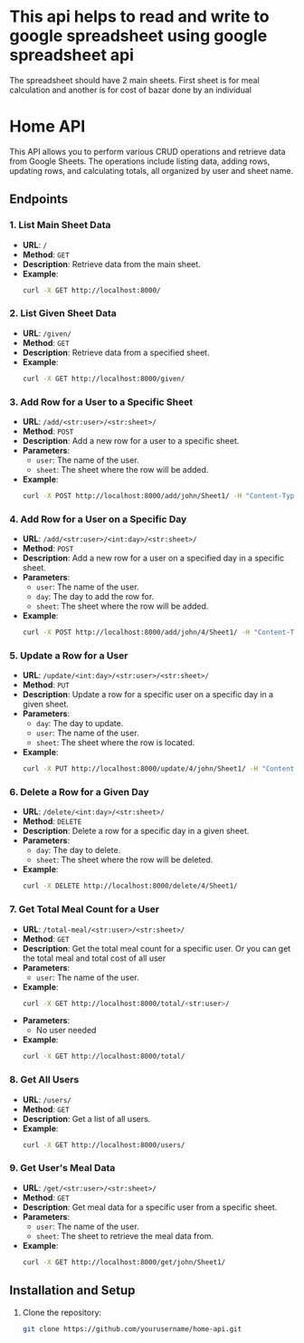 # This api helps to read and write to google spreadsheet using google spreadsheet api

The spreadsheet should have 2 main sheets. First sheet is for meal calculation and another is for cost of bazar done by an individual

# Home API

This API allows you to perform various CRUD operations and retrieve data from Google Sheets. The operations include listing data, adding rows, updating rows, and calculating totals, all organized by user and sheet name.

## Endpoints

### 1. **List Main Sheet Data**

- **URL**: `/`
- **Method**: `GET`
- **Description**: Retrieve data from the main sheet.
- **Example**:
  ```bash
  curl -X GET http://localhost:8000/
  ```

### 2. **List Given Sheet Data**

- **URL**: `/given/`
- **Method**: `GET`
- **Description**: Retrieve data from a specified sheet.
- **Example**:
  ```bash
  curl -X GET http://localhost:8000/given/
  ```

### 3. **Add Row for a User to a Specific Sheet**

- **URL**: `/add/<str:user>/<str:sheet>/`
- **Method**: `POST`
- **Description**: Add a new row for a user to a specific sheet.
- **Parameters**:
  - `user`: The name of the user.
  - `sheet`: The sheet where the row will be added.
- **Example**:
  ```bash
  curl -X POST http://localhost:8000/add/john/Sheet1/ -H "Content-Type: application/json" -d '{"values": [1, 2, 3]}'
  ```

### 4. **Add Row for a User on a Specific Day**

- **URL**: `/add/<str:user>/<int:day>/<str:sheet>/`
- **Method**: `POST`
- **Description**: Add a new row for a user on a specified day in a specific sheet.
- **Parameters**:
  - `user`: The name of the user.
  - `day`: The day to add the row for.
  - `sheet`: The sheet where the row will be added.
- **Example**:
  ```bash
  curl -X POST http://localhost:8000/add/john/4/Sheet1/ -H "Content-Type: application/json" -d '{"values": [1, 2, 3]}'
  ```

### 5. **Update a Row for a User**

- **URL**: `/update/<int:day>/<str:user>/<str:sheet>/`
- **Method**: `PUT`
- **Description**: Update a row for a specific user on a specific day in a given sheet.
- **Parameters**:
  - `day`: The day to update.
  - `user`: The name of the user.
  - `sheet`: The sheet where the row is located.
- **Example**:
  ```bash
  curl -X PUT http://localhost:8000/update/4/john/Sheet1/ -H "Content-Type: application/json" -d '{"values": [5, 6, 7]}'
  ```

### 6. **Delete a Row for a Given Day**

- **URL**: `/delete/<int:day>/<str:sheet>/`
- **Method**: `DELETE`
- **Description**: Delete a row for a specific day in a given sheet.
- **Parameters**:
  - `day`: The day to delete.
  - `sheet`: The sheet where the row will be deleted.
- **Example**:
  ```bash
  curl -X DELETE http://localhost:8000/delete/4/Sheet1/
  ```

### 7. **Get Total Meal Count for a User**

- **URL**: `/total-meal/<str:user>/<str:sheet>/`
- **Method**: `GET`
- **Description**: Get the total meal count for a specific user. Or you can get the total meal and total cost of all user
- **Parameters**:
  - `user`: The name of the user.
- **Example**:
  ```bash
  curl -X GET http://localhost:8000/total/<str:user>/
  ```
- **Parameters**:
  - No user needed
- **Example**:
  ```bash
  curl -X GET http://localhost:8000/total/
  ```


### 8. **Get All Users**

- **URL**: `/users/`
- **Method**: `GET`
- **Description**: Get a list of all users.
- **Example**:
  ```bash
  curl -X GET http://localhost:8000/users/
  ```

### 9. **Get User's Meal Data**

- **URL**: `/get/<str:user>/<str:sheet>/`
- **Method**: `GET`
- **Description**: Get meal data for a specific user from a specific sheet.
- **Parameters**:
  - `user`: The name of the user.
  - `sheet`: The sheet to retrieve the meal data from.
- **Example**:
  ```bash
  curl -X GET http://localhost:8000/get/john/Sheet1/
  ```

## Installation and Setup

1. Clone the repository:
   ```bash
   git clone https://github.com/yourusername/home-api.git
   ```
